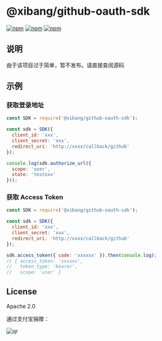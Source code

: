 # @xibang/github-oauth-sdk

[![npm](https://img.shields.io/npm/v/@xibang/github-oauth-sdk.svg)](https://npmjs.org/package/@xibang/github-oauth-sdk) [![npm](https://img.shields.io/npm/dm/@xibang/github-oauth-sdk.svg)](https://npmjs.org/package/@xibang/github-oauth-sdk) [![npm](https://img.shields.io/npm/dt/@xibang/github-oauth-sdk.svg)](https://npmjs.org/package/@xibang/github-oauth-sdk)

## 说明

由于该项目过于简单，暂不发布。请直接查阅源码

## 示例

### 获取登录地址

```js
const SDK = require('@xibang/github-oauth-sdk');

const sdk = SDK({
  client_id: 'xxx',
  client_secret: 'xxx',
  redirect_uri: 'http://xxxx/callback/github'
});

console.log(sdk.authorize_url({
  scope: 'user',
  state: 'testxxx'
}));
```

### 获取 Access Token

```js
const SDK = require('@xibang/github-oauth-sdk');

const sdk = SDK({
  client_id: 'xxx',
  client_secret: 'xxx',
  redirect_uri: 'http://xxxx/callback/github'
});

sdk.access_token({ code: 'xxxxxx' }).then(console.log);
// { access_token: 'xxxxxx',
//   token_type: 'bearer',
//   scope: 'user' }
```

## License

Apache 2.0

通过支付宝捐赠：

![qr](https://cloud.githubusercontent.com/assets/1890238/15489630/fccbb9cc-2193-11e6-9fed-b93c59d6ef37.png)
